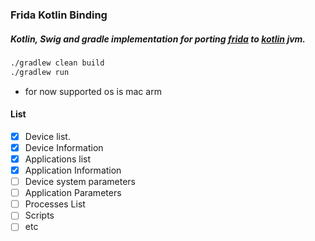 ### Frida Kotlin Binding

##### Kotlin, Swig and gradle implementation for porting [frida](https://github.com/frida/frida-core) to [kotlin](https://github.com/EsmaeelNabil/frida-kotlin-binding) jvm.


```bash
./gradlew clean build
./gradlew run
```

- for now supported os is mac arm

#### List
- [x] Device list.
- [x] Device Information
- [x] Applications list
- [x] Application Information
- [ ] Device system parameters
- [ ] Application Parameters
- [ ] Processes List
- [ ] Scripts
- [ ] etc
